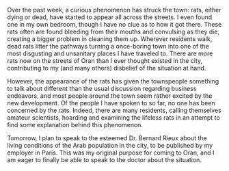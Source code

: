Over the past week, a curious phenomenon has struck the town: rats, either dying or dead, have started to appear all across the streets. I even found one in my own bedroom, though I have no clue as to how it got there. These rats often are found bleeding from their mouths and convulsing as they die, creating a bigger problem in cleaning them up. Wherever residents walk, dead rats litter the pathways turning a once-boring town into one of the most disgusting and unsanitary places I have traveled to. There are more rats now on the streets of Oran than I ever thought existed in the city, contributing to my (and many others) disbelief of the situation at hand.

However, the appearance of the rats has given the townspeople something to talk about different than the usual discussion regarding business endeavors, and most people around the town seem rather excited by the new development. Of the people I have spoken to so far, no one has been concerned by the rats. Indeed, there are many residents, calling themselves amateur scientists, hoarding and examining the lifeless rats in an attempt to find some explanation behind this phenomenon.

Tomorrow, I plan to speak to the esteemed Dr. Bernard Rieux about the living conditions of the Arab population in the city, to be published by my employer in Paris. This was my original purpose for coming to Oran, and I am eager to finally be able to speak to the doctor about the situation.